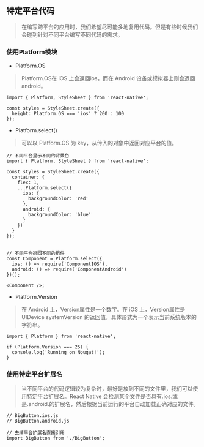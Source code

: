 ## 特定平台代码
> 在编写跨平台的应用时，我们希望尽可能多地复用代码。但是有些时候我们会碰到针对不同平台编写不同代码的需求。

### 使用Platform模块
- Platform.OS
> Platform.OS在 iOS 上会返回ios，而在 Android 设备或模拟器上则会返回android。

```
import { Platform, StyleSheet } from 'react-native';

const styles = StyleSheet.create({
  height: Platform.OS === 'ios' ? 200 : 100
});
```
- Platform.select()
> 可以以 Platform.OS 为 key，从传入的对象中返回对应平台的值。

```
// 不同平台显示不同的背景色
import { Platform, StyleSheet } from 'react-native';

const styles = StyleSheet.create({
  container: {
    flex: 1,
    ...Platform.select({
      ios: {
        backgroundColor: 'red'
      },
      android: {
        backgroundColor: 'blue'
      }
    })
  }
});


// 不同平台返回不同的组件
const Component = Platform.select({
  ios: () => require('ComponentIOS'),
  android: () => require('ComponentAndroid')
})();

<Component />;
```
- Platform.Version
> 在 Android 上，Version属性是一个数字。在 iOS 上，Version属性是 UIDevice systemVersion 的返回值，具体形式为一个表示当前系统版本的字符串。

```
import { Platform } from 'react-native';

if (Platform.Version === 25) {
  console.log('Running on Nougat!');
}
```
### 使用特定平台扩展名
> 当不同平台的代码逻辑较为复杂时，最好是放到不同的文件里，我们可以使用特定平台扩展名。React Native 会检测某个文件是否具有.ios.或是.android.的扩展名，然后根据当前运行的平台自动加载正确对应的文件。

```
// BigButton.ios.js
// BigButton.android.js

// 去掉平台扩展名直接引用
import BigButton from './BigButton';
```